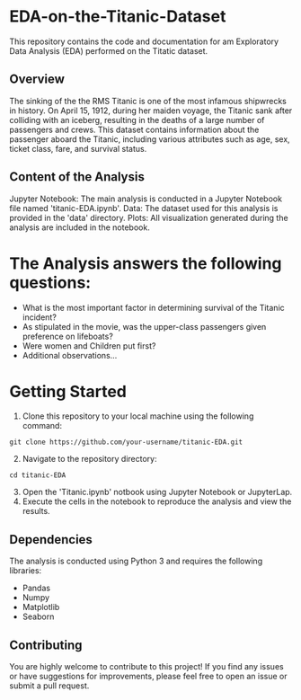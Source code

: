 # EDA-on-the-Titanic-Dataset
This repository contains the code and documentation for am Exploratory Data Analysis (EDA) performed on the Titatic dataset.

## Overview
The sinking of the the RMS Titanic is one of the most infamous shipwrecks in history. On April 15, 1912, during her maiden voyage, the Titanic sank after colliding with an iceberg, resulting in the deaths of a large number of passengers and crews. This dataset contains information about the passenger aboard the Titanic, including various attributes such as age, sex, ticket class, fare, and survival status.

## Content of the Analysis
Jupyter Notebook: The main analysis is conducted in a Jupyter Notebook file named 'titanic-EDA.ipynb'.
Data: The dataset used for this analysis is provided in the 'data' directory.
Plots: All visualization generated during the analysis are included in the notebook.

# The Analysis answers the following questions:
* What is the most important factor in determining survival of the Titanic
incident?
* As stipulated in the movie, was the upper-class passengers given preference on
lifeboats?
* Were women and Children put first?
* Additional observations...

# Getting Started

1. Clone this repository to your local machine using the following command:
 ```
git clone https://github.com/your-username/titanic-EDA.git
```
2. Navigate to the repository directory:
```
cd titanic-EDA
```
3. Open the 'Titanic.ipynb' notbook using Jupyter Notebook or JupyterLap.
4. Execute the cells in the notebook to reproduce the analysis and view the results.

## Dependencies

The analysis is conducted using Python 3 and requires the following libraries:

* Pandas
* Numpy
* Matplotlib
* Seaborn

## Contributing

You are highly welcome to contribute to this project! If you find any issues or have suggestions for improvements, please feel free to open an issue or submit a pull request.
